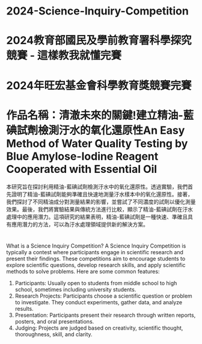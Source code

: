 # 2024-Science-Inquiry-Competition

# 2024教育部國民及學前教育署科學探究競賽 - 這樣教我就懂完賽
# 2024年旺宏基金會科學教育獎競賽完賽

# 作品名稱：清澈未來的關鍵!建立精油-藍碘試劑檢測汙水的氧化還原性An Easy Method of Water Quality Testing by Blue Amylose-Iodine Reagent Cooperated with Essential Oil

本研究旨在探討利用精油-藍碘試劑檢測汙水中的氧化還原性。透過實驗，我們首先證明了精油-藍碘試劑能夠準確且快速地測量汙水樣本中的氧化還原性。接著，我們探討了不同精油成分對測量結果的影響，並嘗試了不同濃度的試劑以優化測量效果。最後，我們將實驗結果與傳統方法進行比較，顯示了精油-藍碘試劑在汙水處理中的應用潛力。這項研究的結果表明，精油-藍碘試劑是一種快速、準確且具有應用潛力的方法，可以為汙水處理領域提供新的解決方案。

#
What is a Science Inquiry Competition?
A Science Inquiry Competition is typically a contest where participants engage in scientific research and present their findings. These competitions aim to encourage students to explore scientific questions, develop research skills, and apply scientific methods to solve problems. Here are some common features:
1. Participants: Usually open to students from middle school to high school, sometimes including university students.
2. Research Projects: Participants choose a scientific question or problem to investigate. They conduct experiments, gather data, and analyze results.
3. Presentation: Participants present their research through written reports, posters, and oral presentations.
4. Judging: Projects are judged based on creativity, scientific thought, thoroughness, skill, and clarity.
#
